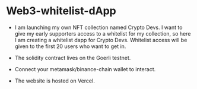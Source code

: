 # Web3-whitelist-dApp
- I am launching my own NFT collection named Crypto Devs. I want to give my early supporters access to a whitelist for my collection, so here I am creating a whitelist dapp for Crypto Devs. Whitelist access will be given to the first 20 users who want to get in.

- The solidity contract lives on the Goerli testnet.

- Connect your metamask/binance-chain wallet to interact.

- The website is hosted on Vercel.
